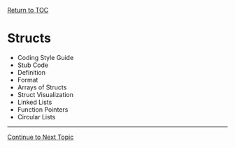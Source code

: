 <a href="https://github.com/CyberTrainingUSAF/05-C-Programming/blob/master/00-Table-of-Contents.md" rel="Return to TOC"> Return to TOC </a>

# Structs

* Coding Style Guide
* Stub Code
* Definition
* Format
* Arrays of Structs
* Struct Visualization
* Linked Lists
* Function Pointers
* Circular Lists

---
<a href="https://github.com/CyberTrainingUSAF/05-C-Programming/blob/master/14_Structs/01_structs.md" rel="Continue to Next Topic"> Continue to Next Topic </a>

